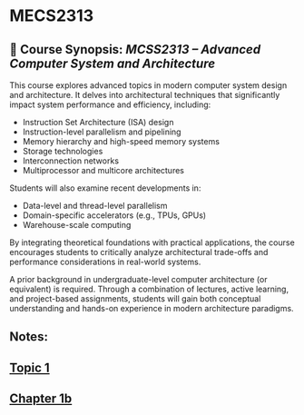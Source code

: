 # MECS2313
## 📘 Course Synopsis: *MCSS2313 – Advanced Computer System and Architecture*

This course explores advanced topics in modern computer system design and architecture. It delves into architectural techniques that significantly impact system performance and efficiency, including:

- Instruction Set Architecture (ISA) design  
- Instruction-level parallelism and pipelining  
- Memory hierarchy and high-speed memory systems  
- Storage technologies  
- Interconnection networks  
- Multiprocessor and multicore architectures  

Students will also examine recent developments in:

- Data-level and thread-level parallelism  
- Domain-specific accelerators (e.g., TPUs, GPUs)  
- Warehouse-scale computing  

By integrating theoretical foundations with practical applications, the course encourages students to critically analyze architectural trade-offs and performance considerations in real-world systems.

A prior background in undergraduate-level computer architecture (or equivalent) is required. Through a combination of lectures, active learning, and project-based assignments, students will gain both conceptual understanding and hands-on experience in modern architecture paradigms.

## Notes: 
## [Topic 1](lect1.md)
## [Chapter 1b](benchmarks.md)
